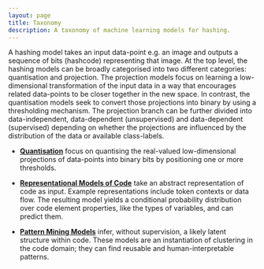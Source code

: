 ```yaml
---
layout: page
title: Taxonomy
description: A taxonomy of machine learning models for hashing.
---
```

A hashing model takes an input data-point e.g. an image and outputs a sequence of bits (hashcode) representing that image. At the top level, the hashing models can be broadly categorised into two different categories: quantisation and projection. The projection models focus on learning a low-dimensional transformation of the input data in a way that encourages related data-points to be closer together in the new space. In contrast, the quantisation models seek to convert those projections into binary by using a thresholding mechanism. The projection branch can be further divided into data-independent, data-dependent (unsupervised) and data-dependent (supervised) depending on whether the projections are influenced by the distribution of the data or available class-labels.

 * [**Quantisation**](quantisation.html) focus on quantising the real-valued low-dimensional projections of data-points into binary bits by positioning one or more thresholds.
 
 * [**Representational Models of Code**](representational.html) take an abstract
    representation of 
    code as input.  Example representations include token contexts or data flow.
    The resulting model yields a conditional probability distribution over code
    element properties, like the types of variables, and can predict them.

 * [**Pattern Mining Models**](pattern.html) infer, without supervision, a likely latent
    structure within code. These models are an instantiation of clustering
    in the code domain; they can find reusable and human-interpretable patterns.

